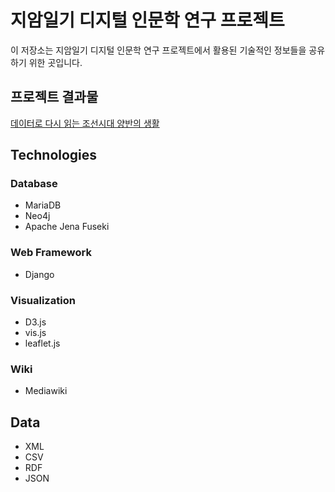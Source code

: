 # 지암일기 디지털 인문학 연구 프로젝트 

이 저장소는 지암일기 디지털 인문학 연구 프로젝트에서 활용된 기술적인 정보들을 공유하기 위한 곳입니다.

## 프로젝트 결과물
[데이터로 다시 읽는 조선시대 양반의 생활](http://jiamdiary.info)

## Technologies
### Database
* MariaDB
* Neo4j
* Apache Jena Fuseki

### Web Framework
* Django

### Visualization
* D3.js
* vis.js
* leaflet.js

### Wiki
* Mediawiki


## Data
* XML
* CSV
* RDF
* JSON
